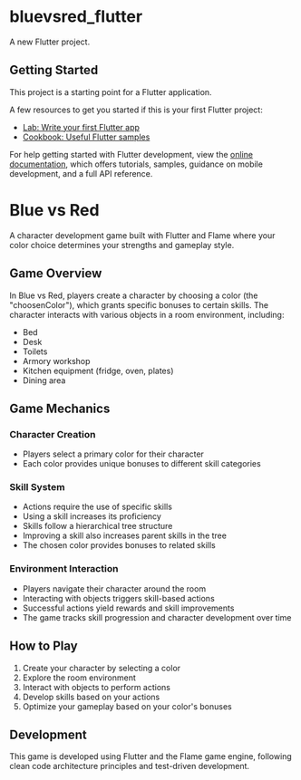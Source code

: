 # bluevsred_flutter

A new Flutter project.

## Getting Started

This project is a starting point for a Flutter application.

A few resources to get you started if this is your first Flutter project:

- [Lab: Write your first Flutter app](https://docs.flutter.dev/get-started/codelab)
- [Cookbook: Useful Flutter samples](https://docs.flutter.dev/cookbook)

For help getting started with Flutter development, view the
[online documentation](https://docs.flutter.dev/), which offers tutorials,
samples, guidance on mobile development, and a full API reference.
# Blue vs Red

A character development game built with Flutter and Flame where your color choice determines your strengths and gameplay style.

## Game Overview

In Blue vs Red, players create a character by choosing a color (the "choosenColor"), which grants specific bonuses to certain skills. The character interacts with various objects in a room environment, including:

- Bed
- Desk
- Toilets
- Armory workshop
- Kitchen equipment (fridge, oven, plates)
- Dining area

## Game Mechanics

### Character Creation
- Players select a primary color for their character
- Each color provides unique bonuses to different skill categories

### Skill System
- Actions require the use of specific skills
- Using a skill increases its proficiency
- Skills follow a hierarchical tree structure
- Improving a skill also increases parent skills in the tree
- The chosen color provides bonuses to related skills

### Environment Interaction
- Players navigate their character around the room
- Interacting with objects triggers skill-based actions
- Successful actions yield rewards and skill improvements
- The game tracks skill progression and character development over time

## How to Play

1. Create your character by selecting a color
2. Explore the room environment
3. Interact with objects to perform actions
4. Develop skills based on your actions
5. Optimize your gameplay based on your color's bonuses

## Development

This game is developed using Flutter and the Flame game engine, following clean code architecture principles and test-driven development.